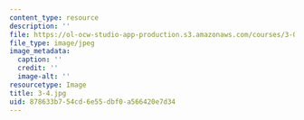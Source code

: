 ```yaml
---
content_type: resource
description: ''
file: https://ol-ocw-studio-app-production.s3.amazonaws.com/courses/3-091sc-introduction-to-solid-state-chemistry-fall-2010/878633b754cd6e55dbf0a566420e7d34_3-4.jpg
file_type: image/jpeg
image_metadata:
  caption: ''
  credit: ''
  image-alt: ''
resourcetype: Image
title: 3-4.jpg
uid: 878633b7-54cd-6e55-dbf0-a566420e7d34
---
```

